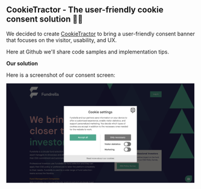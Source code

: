 ## CookieTractor - The user-friendly cookie consent solution 🙋‍♀️
We decided to create [CookieTractor](https://www.cookietractor.com) to bring a user-friendly consent banner that focuses on the visitor, usability, and UX.

Here at Github we'll share code samples and implementation tips.

**Our solution**

Here is a screenshot of our consent screen:

<img src='./images/consent-screen.png' width='500'>